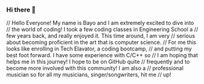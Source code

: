 ### Hi there 👋

<!--
**bajose1029/bajose1029** is a ✨ _special_ ✨ repository because its `README.md` (this file) appears on your GitHub profile.

Here are some ideas to get you started:

- 🔭 I’m currently working on ...
- 🌱 I’m currently learning ...
- 👯 I’m looking to collaborate on ...
- 🤔 I’m looking for help with ...
- 💬 Ask me about ...
- 📫 How to reach me: ...
- 😄 Pronouns: ...
- ⚡ Fun fact: ...
-->

// Hello Everyone! My name is Bayo and I am extremely excited to dive into
// the world of coding! I took a few coding classes in Engineering School a
// few years back, and really enjoyed it. This time around, I am very
// serious about becoming proficient in the art that is computer science.
// For me this looks like enrolling in Tech Elavator, a coding bootcamp,
// and putting my best foot forward. I have some experience with C/C++ so
// I am hoping that helps me in this journey! I hope to be on GitHub quite
// frequently and to become more involved with this community! I am also a
// professional musician so for all my musicians, singer/songwriters, hit me
// up!
